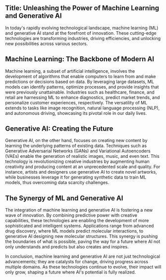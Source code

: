 ## Title: Unleashing the Power of Machine Learning and Generative AI

In today's rapidly evolving technological landscape, machine learning (ML) and generative AI stand at the forefront of innovation. These cutting-edge technologies are transforming industries, driving efficiencies, and unlocking new possibilities across various sectors.

## Machine Learning: The Backbone of Modern AI

Machine learning, a subset of artificial intelligence, involves the development of algorithms that enable computers to learn from and make predictions or decisions based on data. By leveraging large datasets, ML models can identify patterns, optimize processes, and provide insights that were previously unattainable. Industries such as healthcare, finance, and retail are harnessing ML to enhance diagnostics, predict market trends, and personalize customer experiences, respectively. The versatility of ML extends to tasks like image recognition, natural language processing (NLP), and autonomous driving, showcasing its pivotal role in our daily lives.

## Generative AI: Creating the Future

Generative AI, on the other hand, focuses on creating new content by learning the underlying patterns of existing data. Techniques such as Generative Adversarial Networks (GANs) and Variational Autoencoders (VAEs) enable the generation of realistic images, music, and even text. This technology is revolutionizing creative industries by augmenting human creativity and producing content at an unprecedented scale and quality. For instance, artists and designers use generative AI to create novel artworks, while businesses leverage it for generating synthetic data to train ML models, thus overcoming data scarcity challenges.

## The Synergy of ML and Generative AI 

The integration of machine learning and generative AI is fostering a new wave of innovation. By combining predictive power with creative capabilities, these technologies are enabling the development of more sophisticated and intelligent systems. Applications range from advanced drug discovery, where ML models predict molecular interactions, to generative AI designing new molecular structures. This synergy is pushing the boundaries of what is possible, paving the way for a future where AI not only understands and predicts but also creates and inspires.

In conclusion, machine learning and generative AI are not just technological advancements; they are catalysts for change, driving progress across multiple domains. As these technologies continue to evolve, their impact will only grow, shaping a future where AI's potential is fully realized.
